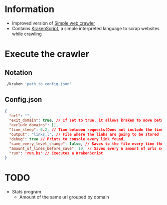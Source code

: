 # Information

* Improved version of [Simple web crawler](https://github.com/Angel-del-dev/Simple-web-crawler)
* Contains [KrakenScript](./krakenscript.md), a simple interpreted language to scrap websites while crawling

# Execute the crawler

## Notation

````bash
./kraken 'path_to_config.json'
````

## Config.json

````json
{
  "url": "", 
  "exit_domain": true, // If set to true, it allows kraken to move between other websites
  "exclude_domains": [],
  "time_sleep": 0.2, // Time between requests(Does not include the time of parsing HTML)
  "output": "links.l", // File where the links are going to be stored
  "debug": true // Prints to console every link found,
  "save_every_level_change": false, // Saves to the file every time the domain, subdomain or extension changes
  "amount_of_lines_before_save": 10, // Saves every n amount of urls scanned
  "run": 'run.ks' // Executes a KrakenScript
}
````

# TODO

* Stats program
  * Amount of the same url grouped by domain
